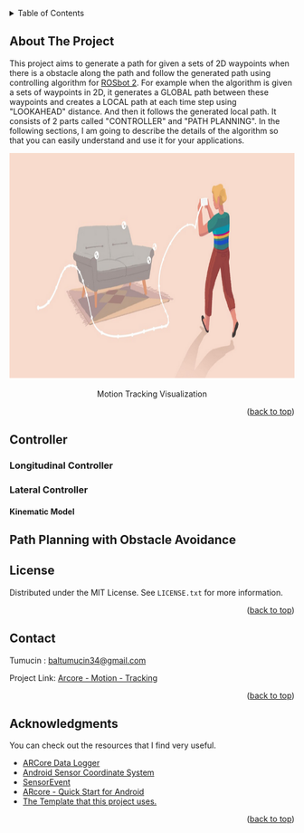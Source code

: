 <!-- Improved compatibility of back to top link: See: https://github.com/othneildrew/Best-README-Template/pull/73 -->
<a name="readme-top"></a>
<!--
*** Thanks for checking out the Best-README-Template. If you have a suggestion
*** that would make this better, please fork the repo and create a pull request
*** or simply open an issue with the tag "enhancement".
*** Don't forget to give the project a star!
*** Thanks again! Now go create something AMAZING! :D
-->


<!-- PROJECT SHIELDS -->
<!--
*** I'm using markdown "reference style" links for readability.
*** Reference links are enclosed in brackets [ ] instead of parentheses ( ).
*** See the bottom of this document for the declaration of the reference variables
*** for contributors-url, forks-url, etc. This is an optional, concise syntax you may use.
*** https://www.markdownguide.org/basic-syntax/#reference-style-links
-->
<!-- PROJECT LOGO -->

<!-- TABLE OF CONTENTS -->
<details>
  <summary>Table of Contents</summary>
  <ol>
    <li>
      <a href="#about-the-project">About The Project</a>
    </li>
    <li>
      <a href="#controller">Controller</a>
      <ul>
        <li><a href="#longitudinal-controller">Longitudinal Controller</a></li>
        <li><a href="#lateral-controller">Lateral Controller</a></li>
          <ul>
              <li><a href="#kinematic-model">Kinematic Model</a></li>
          </ul>
      </ul>
    </li>
    <li><a href="#path-planning-with-obstacle-avoidance">Path-Planning-with-Obstacle-Avoidance</a></li>
    <li><a href="#license">License</a></li>
    <li><a href="#contact">Contact</a></li>
    <li><a href="#acknowledgments">Acknowledgments</a></li>
  </ol>
</details>



<!-- ABOUT THE PROJECT -->
## About The Project
This project aims to generate a path for given a sets of 2D waypoints when there is a obstacle along the path and follow the generated path using controlling algorithm for [ROSbot 2](https://husarion.com/manuals/rosbot/). For example when the algorithm is given a sets of waypoints in 2D, it generates a GLOBAL path between these waypoints and creates a LOCAL path at each time step using "LOOKAHEAD" distance. And then it follows the generated local path. It consists of 2 parts called "CONTROLLER" and "PATH PLANNING". In the following sections, I am going to describe the details of the algorithm so that you can easily understand and use it for your applications.
<br />
<div align="center">
  <a href="https://developers.google.com/ar/develop/fundamentals#motion_tracking">
    <img src="images/MotionTracking.png" alt="Logo" width="700" height="400">
  </a>
  <p align="center">
    Motion Tracking Visualization
  </p>
</div>


<p align="right">(<a href="#readme-top">back to top</a>)</p>

## Controller
### Longitudinal Controller
### Lateral Controller
#### Kinematic Model
## Path Planning with Obstacle Avoidance

<!-- LICENSE -->
## License

Distributed under the MIT License. See `LICENSE.txt` for more information.

<p align="right">(<a href="#readme-top">back to top</a>)</p>

<!-- CONTACT -->
## Contact

Tumucin : baltumucin34@gmail.com

Project Link: [Arcore - Motion - Tracking](https://github.com/Tumucin/Arcore-Motion-Tracking)

<p align="right">(<a href="#readme-top">back to top</a>)</p>

<!-- ACKNOWLEDGMENTS -->
## Acknowledgments

You can check out the resources that I find very useful. 

* [ARCore Data Logger](https://github.com/PyojinKim/ARCore-Data-Logger)
* [Android Sensor Coordinate System](https://developer.android.com/guide/topics/sensors/sensors_overview#sensors-coords)
* [SensorEvent](https://developer.android.com/reference/android/hardware/SensorEvent)
* [ARcore - Quick Start for Android](https://developers.google.com/ar/develop/java/quickstart)
* [The Template that this project uses.](https://github.com/othneildrew/Best-README-Template)

<p align="right">(<a href="#readme-top">back to top</a>)</p>

<!-- MARKDOWN LINKS & IMAGES -->
<!-- https://www.markdownguide.org/basic-syntax/#reference-style-links -->
[product-screenshot]: images/screenshot.png
[Next.js]: https://img.shields.io/badge/next.js-000000?style=for-the-badge&logo=nextdotjs&logoColor=white
[Next-url]: https://nextjs.org/
[React.js]: https://img.shields.io/badge/React-20232A?style=for-the-badge&logo=react&logoColor=61DAFB
[React-url]: https://reactjs.org/
[Vue.js]: https://img.shields.io/badge/Vue.js-35495E?style=for-the-badge&logo=vuedotjs&logoColor=4FC08D
[Vue-url]: https://vuejs.org/
[Angular.io]: https://img.shields.io/badge/Angular-DD0031?style=for-the-badge&logo=angular&logoColor=white
[Angular-url]: https://angular.io/
[Svelte.dev]: https://img.shields.io/badge/Svelte-4A4A55?style=for-the-badge&logo=svelte&logoColor=FF3E00
[Svelte-url]: https://svelte.dev/
[Laravel.com]: https://img.shields.io/badge/Laravel-FF2D20?style=for-the-badge&logo=laravel&logoColor=white
[Laravel-url]: https://laravel.com
[Bootstrap.com]: https://img.shields.io/badge/Bootstrap-563D7C?style=for-the-badge&logo=bootstrap&logoColor=white
[Bootstrap-url]: https://getbootstrap.com
[JQuery.com]: https://img.shields.io/badge/jQuery-0769AD?style=for-the-badge&logo=jquery&logoColor=white
[JQuery-url]: https://jquery.com 
